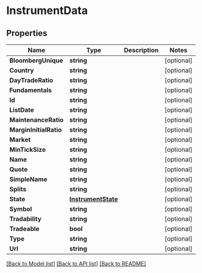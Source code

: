 # InstrumentData

## Properties

Name | Type | Description | Notes
------------ | ------------- | ------------- | -------------
**BloombergUnique** | **string** |  | [optional] 
**Country** | **string** |  | [optional] 
**DayTradeRatio** | **string** |  | [optional] 
**Fundamentals** | **string** |  | [optional] 
**Id** | **string** |  | [optional] 
**ListDate** | **string** |  | [optional] 
**MaintenanceRatio** | **string** |  | [optional] 
**MarginInitialRatio** | **string** |  | [optional] 
**Market** | **string** |  | [optional] 
**MinTickSize** | **string** |  | [optional] 
**Name** | **string** |  | [optional] 
**Quote** | **string** |  | [optional] 
**SimpleName** | **string** |  | [optional] 
**Splits** | **string** |  | [optional] 
**State** | [**InstrumentState**](InstrumentState.md) |  | [optional] 
**Symbol** | **string** |  | [optional] 
**Tradability** | **string** |  | [optional] 
**Tradeable** | **bool** |  | [optional] 
**Type** | **string** |  | [optional] 
**Url** | **string** |  | [optional] 

[[Back to Model list]](../README.md#documentation-for-models) [[Back to API list]](../README.md#documentation-for-api-endpoints) [[Back to README]](../README.md)


